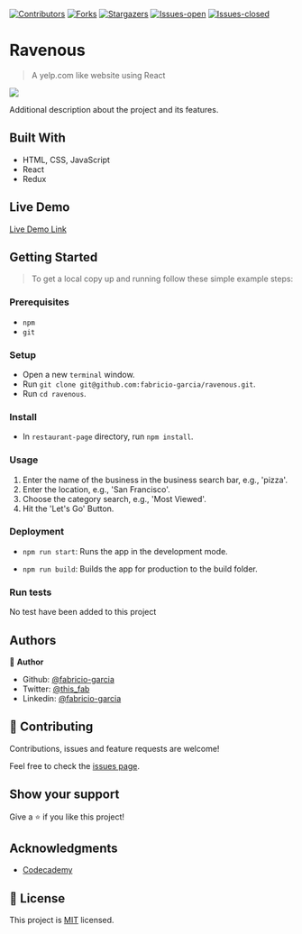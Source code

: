 <!-- PROJECT SHIELDS -->
<!--
*** "reference style" links are used for readability.
*** Reference links are enclosed in brackets [ ] instead of parentheses ( ).
*** See the bottom of this document for the declaration of the reference variables
*** for contributors-url, forks-url, etc. This is an optional, concise syntax you may use.
*** https://www.markdownguide.org/basic-syntax/#reference-style-links
-->

[![Contributors][contributors-shield]][contributors-url]
[![Forks][forks-shield]][forks-url]
[![Stargazers][stars-shield]][stars-url]
[![Issues-open][issues-open-shield]][issues-open-url]
[![Issues-closed][issues-closed-shield]][issues-closed-url]

# Ravenous

> A yelp.com like website using React

![](ravenous.gif)

Additional description about the project and its features.

## Built With

- HTML, CSS, JavaScript
- React
- Redux

## Live Demo

[Live Demo Link](https://ravenous-react.surge.sh)

## Getting Started

> To get a local copy up and running follow these simple example steps:

### Prerequisites

- `npm`
- `git`

### Setup

- Open a new `terminal` window.
- Run `git clone git@github.com:fabricio-garcia/ravenous.git`.
- Run `cd ravenous`.

### Install

- In `restaurant-page` directory, run `npm install`.

### Usage

1. Enter the name of the business in the business search bar, e.g., 'pizza'.
1. Enter the location, e.g., 'San Francisco'.
1. Choose the category search, e.g., 'Most Viewed'.
1. Hit the 'Let's Go' Button.

### Deployment

- `npm run start`: Runs the app in the development mode.

- `npm run build`: Builds the app for production to the build folder.

### Run tests

No test have been added to this project

## Authors

👤 **Author**

- Github: [@fabricio-garcia](https://github.com/fabricio-garcia)
- Twitter: [@this_fab](https://twitter.com/this_fab)
- Linkedin: [@fabricio-garcia](https://linkedin.com/fabricio-garcia)

## 🤝 Contributing

Contributions, issues and feature requests are welcome!

Feel free to check the [issues page](issues/).

## Show your support

Give a ⭐️ if you like this project!

## Acknowledgments

- [Codecademy](https://www.codecademy.com/)

## 📝 License

This project is [MIT](https://opensource.org/licenses/MIT) licensed.

<!-- MARKDOWN LINKS & IMAGES -->
<!-- https://www.markdownguide.org/basic-syntax/#reference-style-links -->

[contributors-shield]: https://img.shields.io/github/contributors/fabricio-garcia/ravenous?style=plastic
[contributors-url]: https://github.com/fabricio-garcia/ravenous/graphs/contributors
[forks-shield]: https://img.shields.io/github/forks/fabricio-garcia/ravenous?style=plastic
[forks-url]: https://github.com/fabricio-garcia/ravenous/network/members
[stars-shield]: https://img.shields.io/github/stars/fabricio-garcia/ravenous?style=plastic
[stars-url]: https://github.com/fabricio-garcia/ravenous/stargazers
[issues-open-shield]: https://img.shields.io/github/issues/fabricio-garcia/ravenous?style=plastic
[issues-closed-url]: https://github.com/fabricio-garcia/ravenous/issues
[issues-closed-shield]: https://img.shields.io/github/issues-closed/fabricio-garcia/ravenous?style=plastic
[issues-open-url]: https://github.com/fabricio-garcia/ravenous/issues
